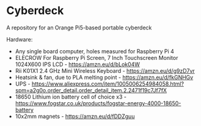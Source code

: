 # Cyberdeck
A repository for an Orange Pi5-based portable cyberdeck

Hardware:

- Any single board computer, holes measured for Raspberry Pi 4
- ELECROW For Raspberry Pi Screen, 7 Inch Touchscreen Monitor 1024X600 IPS LCD - https://amzn.eu/d/bLok04W
- Rii K01X1 2.4 GHz Mini Wireless Keyboard - https://amzn.eu/d/g9zD7vr
- Heatsink & fan, due to PLA melting point - https://amzn.eu/d/fkGNHGv
- UPS - https://www.aliexpress.com/item/1005006254984058.html?spm=a2g0o.order_detail.order_detail_item.2.2471f19c7Jf7fX
- 18650 Lithium ion battery cell of choice x3 - https://www.fogstar.co.uk/products/fogstar-energy-4000-18650-battery
- 10x2mm magnets - https://amzn.eu/d/fDDZguu
  
